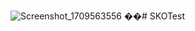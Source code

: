 ![Screenshot_1709563556](https://github.com/AnjaliSoni25/SKOTest/assets/31882434/fcd63d5b-ed31-4e6d-9a93-6fa12760c815)
��#   S K O T e s t 
 
 
